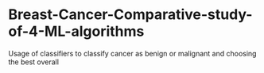 # Breast-Cancer-Comparative-study-of-4-ML-algorithms
Usage of classifiers to classify cancer as benign or malignant and choosing the best overall
